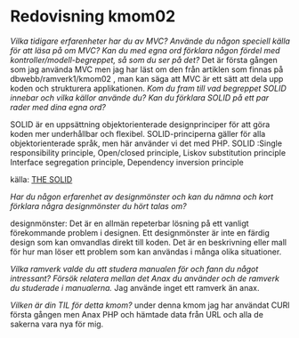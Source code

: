 ---
---
Redovisning kmom02
=========================

_Vilka tidigare erfarenheter har du av MVC? Använde du någon speciell källa för att läsa på om MVC? Kan du med egna ord förklara någon fördel med kontroller/modell-begreppet, så som du ser på det?_
Det är första gången som jag använda MVC men jag har läst om den från artiklen som finnas på dbwebb/ramverk1/kmom02 , man kan säga att MVC är ett sätt att dela upp koden och strukturera applikationen.
_Kom du fram till vad begreppet SOLID innebar och vilka källor använde du? Kan du förklara SOLID på ett par rader med dina egna ord?_

SOLID är en uppsättning objektorienterade designprinciper för att göra koden mer underhållbar och flexibel. SOLID-principerna gäller för alla objektorienterade språk, men här använder vi det med PHP.
SOLID :Single responsibility principle, Open/closed principle, Liskov substitution principle
Interface segregation principle, Dependency inversion principle

källa: [THE SOLID](https://www.hashbangcode.com/article/solid-principles-php)

_Har du någon erfarenhet av designmönster och kan du nämna och kort förklara några designmönster du hört talas om?_

designmönster: Det är en allmän repeterbar lösning på ett vanligt förekommande problem i designen. Ett designmönster är inte en färdig design som kan omvandlas direkt till koden. Det är en beskrivning eller mall för hur man löser ett problem som kan användas i många olika situationer.

_Vilka ramverk valde du att studera manualen för och fann du något intressant? Försök relatera mellan det Anax du använder och de ramverk du studerade i manualerna._
Jag använde inget ett ramverk än anax.

_Vilken är din TIL för detta kmom?_
under denna kmom jag har användat CURl första gången men Anax PHP och hämtade data från URL och alla de sakerna vara nya för mig.
